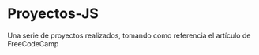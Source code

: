 # Proyectos-JS
Una serie de proyectos realizados, tomando como referencia el artículo de FreeCodeCamp

